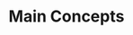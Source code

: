---
title: Main Concepts
permalink: /docs/GettingStarted#main-concepts
parent: Getting Started
has_children: true
nav_order: 3
---